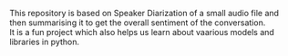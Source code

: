 This repository is based on Speaker Diarization of a small audio file and then summarising it to get the overall sentiment of the conversation.<br> It is a fun project which also helps us learn about vaarious models and libraries in python.
